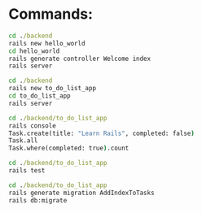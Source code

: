 # Commands:

```cmd
cd ./backend
rails new hello_world
cd hello_world
rails generate controller Welcome index
rails server
```

```cmd
cd ./backend
rails new to_do_list_app
cd to_do_list_app
rails server
```

```cmd
cd ./backend/to_do_list_app
rails console
Task.create(title: "Learn Rails", completed: false)
Task.all
Task.where(completed: true).count
```

```cmd
cd ./backend/to_do_list_app
rails test
```

```cmd
cd ./backend/to_do_list_app
rails generate migration AddIndexToTasks
rails db:migrate
```

```cmd

```

```cmd

```

```cmd

```

```cmd

```

```cmd

```

